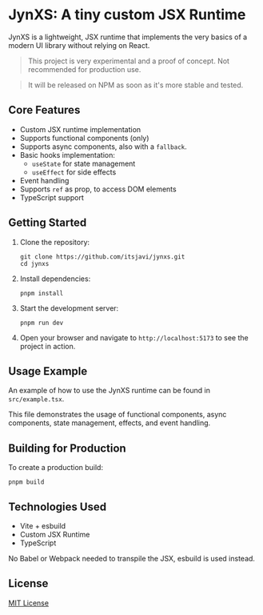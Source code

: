 # JynXS: A tiny custom JSX Runtime

JynXS is a lightweight, JSX runtime that implements the very basics of a modern UI library without relying on React.

> This project is very experimental and a proof of concept. Not recommended for production use.

> It will be released on NPM as soon as it's more stable and tested.

## Core Features

- Custom JSX runtime implementation
- Supports functional components (only)
- Supports async components, also with a `fallback`.
- Basic hooks implementation:
  - `useState` for state management
  - `useEffect` for side effects
- Event handling
- Supports `ref` as prop, to access DOM elements
- TypeScript support

## Getting Started

1. Clone the repository:

   ```
   git clone https://github.com/itsjavi/jynxs.git
   cd jynxs
   ```

2. Install dependencies:

   ```
   pnpm install
   ```

3. Start the development server:

   ```
   pnpm run dev
   ```

4. Open your browser and navigate to `http://localhost:5173` to see the project in action.

## Usage Example

An example of how to use the JynXS runtime can be found in `src/example.tsx`.

This file demonstrates the usage of functional components, async components, state management, effects, and event
handling.

## Building for Production

To create a production build:

```
pnpm build
```

## Technologies Used

- Vite + esbuild
- Custom JSX Runtime
- TypeScript

No Babel or Webpack needed to transpile the JSX, esbuild is used instead.

## License

[MIT License](LICENSE)
